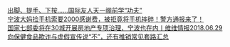   
[出脚、提手、下按……国际友人天一阁前学“功夫”](http://www.dianyue.me/archives/591/olasxeymiaz1lrhc/)  
[宁波大妈捡手机索要2000感谢费，被拒竟将手机摔碎！警方通报来了！](http://www.dianyue.me/archives/411/eays76y6xyovmaz4/)  
[国家七部委将在30城开展房地产专项治理，宁波也在内丨维维情报2018.06.29](http://www.dianyue.me/archives/373/5bspa4nabjvmfwbe/)  
[向保健食品欺诈与虚假宣传说“不”，还有推销常见套路汇总](http://www.dianyue.me/archives/623/xalqimbbp3texite/)